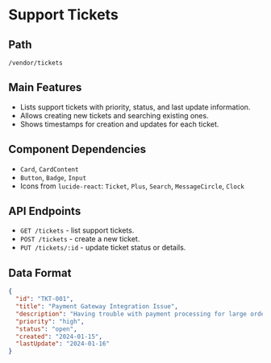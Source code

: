# Support Tickets

## Path
`/vendor/tickets`

## Main Features
- Lists support tickets with priority, status, and last update information.
- Allows creating new tickets and searching existing ones.
- Shows timestamps for creation and updates for each ticket.

## Component Dependencies
- `Card`, `CardContent`
- `Button`, `Badge`, `Input`
- Icons from `lucide-react`: `Ticket`, `Plus`, `Search`, `MessageCircle`, `Clock`

## API Endpoints
- `GET /tickets` - list support tickets.
- `POST /tickets` - create a new ticket.
- `PUT /tickets/:id` - update ticket status or details.

## Data Format
```json
{
  "id": "TKT-001",
  "title": "Payment Gateway Integration Issue",
  "description": "Having trouble with payment processing for large orders",
  "priority": "high",
  "status": "open",
  "created": "2024-01-15",
  "lastUpdate": "2024-01-16"
}
```
